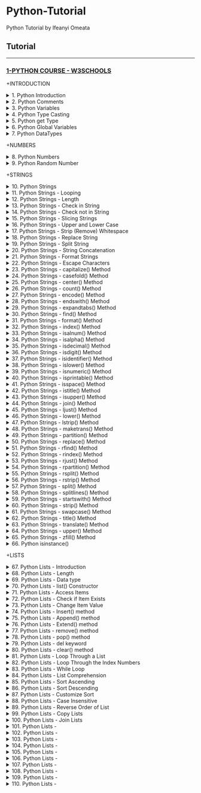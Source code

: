 # Python-Tutorial

Python Tutorial by Ifeanyi Omeata

## Tutorial

---

### [1-PYTHON COURSE - W3SCHOOLS](#)

+INTRODUCTION

<details>
  <summary>1. Python Introduction</summary>

Python is a popular programming language. It was created by Guido van Rossum, and released in 1991.

It is used for:

- web development (server-side),
- software development,
- mathematics,
- system scripting.

What can Python do?

- Python can be used on a server to create web applications.
- Python can be used alongside software to create workflows.
- Python can connect to database systems. It can also read and modify files.
- Python can be used to handle big data and perform complex mathematics.
- Python can be used for rapid prototyping, or for production-ready software development.

```py
print("Hello, World!")
```

```py
# Hello, World!
```

```py
x = "Python is awesome"
print(x)
```

```py
# Python is awesome
```

```py
x = "Python"
y = "is"
z = "awesome"
print(x, y, z)
```

```py
# Python is awesome
```

```py
x = "Python "
y = "is "
z = "awesome"
print(x + y + z)
```

In the print() function, when you try to combine a string and a number with the + operator, Python will give you an error.

```py
# Python is awesome
```

check Python version:

```bs
python --version
python -V
```

Run Python File:

```bs
python index.py
```

Run Python Shell:

```bs
python
```

```bs
Python 3.9.12 (main, Apr  5 2022, 01:53:17)
[Clang 12.0.0 ] :: Anaconda, Inc. on darwin
Type "help", "copyright", "credits" or "license" for more information.
>>> print("Hello")
Hello
>>> exit()
%
```

</details>

<details>
  <summary>2. Python Comments </summary>

- Python has commenting capability for the purpose of in-code documentation.

- Comments start with a #, and Python will render the rest of the line as a comment.

- Comments can be used to explain Python code.

- Comments can be used to make the code more readable.

- Comments can be used to prevent execution when testing code.

- Comments can be placed at the end of a line, and Python will ignore the rest of the line.

- A comment does not have to be text that explains the code, it can also be used to prevent Python from executing code.

- Python does not really have a syntax for multiline comments.

- To add a multiline comment you could insert a # for each line.

- Since Python will ignore string literals that are not assigned to a variable, you can add a multiline string (triple quotes) in your code, and place your comment inside it.

```py
#This is a comment.
print("Hello, World!")
```

```py
print("Hello, World!") #This is a comment
```

```py
#print("Hello, World!")
print("Cheers, Mate!")
```

```py
#This is a comment
#written in
#more than just one line
print("Hello, World!")
```

```py
"""
This is a comment
written in
more than just one line
"""
print("Hello, World!")
```

</details>

<details>
  <summary>3. Python Variables </summary>

- Python has no command for declaring a variable.

- A variable is created the moment you first assign a value to it.

- Variable names are case-sensitive.

- A variable can have a short name (like x and y) or a more descriptive name (age, carname, total\*volume).

Rules for Python variables:

- A variable name must start with a letter or the underscore character
- A variable name cannot start with a number
- A variable name can only contain alpha-numeric characters and underscores (A-z, 0-9, and \* )
- Variable names are case-sensitive (age, Age and AGE are three different variables)

Legal variable names:

```py
myvar = "John"
my_var = "John"
_my_var = "John"
myVar = "John"
MYVAR = "John"
myvar2 = "John"
```

- Camel Case = myVariableName
- Pascal Case = MyVariableName
- Snake Case = my_variable_name

```py
x = 5
y = "John"
print(x)
print(y)
```

```py
# 5
# John
```

```py
x = 4       # x is of type int
x = "Sally" # x is now of type str
print(x)
```

```py
# Sally
```

```py
a = 4
A = "Sally"
#A will not overwrite a
```

Many Values to Multiple Variables-

- Python allows you to assign values to multiple variables in one line:

```py
x, y, z = "Orange", "Banana", "Cherry"
print(x)
print(y)
print(z)
```

```py
# Orange
# Banana
# Cherry
```

One Value to Multiple Variables-

- And you can assign the same value to multiple variables in one line:

```py
x = y = z = "Orange"
print(x)
print(y)
print(z)
```

```py
# Orange
# Orange
# Orange
```

Unpack a Collection-

- If you have a collection of values in a list, tuple etc.
- Python allows you to extract the values into variables. This is called unpacking.

```py
fruits = ["apple", "banana", "cherry"]
x, y, z = fruits
print(x)
print(y)
print(z)
```

```py
# apple
# banana
# cherry
```

</details>

<details>
  <summary>4. Python Type Casting </summary>

If you want to specify the data type of a variable, this can be done with casting.

```py
x = str(3)    # x will be '3'
y = int(3)    # y will be 3
z = float(3)  # z will be 3.0

print(x)
print(y)
print(z)
```

```py
# 3
# 3
# 3.0
```

```py
x = int(1)   # x will be 1
y = int(2.8) # y will be 2
z = int("3") # z will be 3
```

```py
x = float(1)     # x will be 1.0
y = float(2.8)   # y will be 2.8
z = float("3")   # z will be 3.0
w = float("4.2") # w will be 4.2
```

```py
x = str("s1") # x will be 's1'
y = str(2)    # y will be '2'
z = str(3.0)  # z will be '3.0'
```

</details>

<details>
  <summary>5. Python get Type </summary>

You can get the data type of a variable with the type() function.

```py
x = 5
y = "John"
print(type(x))
print(type(y))
```

```py
# <class 'int'>
# <class 'str'>
```

</details>

<details>
  <summary>6. Python Global Variables </summary>

- Variables that are created outside of a function are known as global variables.

- Global variables can be used by everyone, both inside of functions and outside.

- If you create a variable with the same name inside a function, this variable will be local, and can only be used inside the function.

- The global variable with the same name will remain as it was, global and with the original value.

- Normally, when you create a variable inside a function, that variable is local, and can only be used inside that function.

- To create a global variable inside a function, you can use the global keyword.

- Also, use the global keyword if you want to change a global variable inside a function.

```py
x = "awesome"

def myfunc():
  print("Python is " + x)

myfunc()
```

```py
# Python is awesome
```

```py
x = "awesome"

def myfunc():
  x = "fantastic"
  print("Python is " + x)

myfunc()

print("Python is " + x)
```

```py
# Python is fantastic
# Python is awesome
```

```py
def myfunc():
  global x
  x = "fantastic"

myfunc()

print("Python is " + x)
```

```py
# Python is fantastic
```

```py
x = "awesome"

def myfunc():
  global x
  x = "fantastic"

myfunc()

print("Python is " + x)
```

```py
# Python is fantastic
```

</details>

<details>
  <summary>7. Python DataTypes </summary>

- In programming, data type is an important concept.

- Variables can store data of different types, and different types can do different things.

Python has the following data types built-in by default, in these categories:

```bs
Text Type:	        str
Numeric Types:	        int, float, complex
Sequence Types:	        list, tuple, range
Mapping Type:	        dict
Set Types:	        set, frozenset
Boolean Type:	        bool
Binary Types:	        bytes, bytearray, memoryview
None Type:	        NoneType
```

str:

```bs
x = "Hello World"	str
x = str("Hello World")	str
```

int, float, complex:

```bs
x = 20	        int
x = int(20)	int

x = 20.5	float
x = float(20.5)	float

x = 1j	        complex
x = complex(1j)	complex
```

list, tuple, range:

```bs
x = ["apple", "banana", "cherry"]	    list
x = list(("apple", "banana", "cherry"))	    list

x = ("apple", "banana", "cherry")	    tuple
x = tuple(("apple", "banana", "cherry"))    tuple

x = range(6)	                            range
```

dict:

```bs
x = {"name" : "John", "age" : 36}	dict
x = dict(name="John", age=36)	        dict
```

set, frozenset:

```bs
x = {"apple", "banana", "cherry"}	set
x = set(("apple", "banana", "cherry"))	set

x = frozenset({"apple", "banana", "cherry"})	frozenset
```

bool:

```bs
x = True	bool
x = bool(5)	bool
```

bytes, bytearray, memoryview:

```bs
x = b"Hello"	            bytes
x = bytes(5)	            bytes

x = bytearray(5)	    bytearray

x = memoryview(bytes(5))    memoryview
```

NoneType:

```bs
x = None	NoneType
```

</details>

+NUMBERS

<details>
  <summary>8. Python Numbers </summary>

There are three numeric types in Python:

- int
- float
- complex

Variables of numeric types are created when you assign a value to them.

- Int, or integer, is a whole number, positive or negative, without decimals, of unlimited length.

- Float, or "floating point number" is a number, positive or negative, containing one or more decimals.

- Float can also be scientific numbers with an "e" to indicate the power of 10.

- Complex numbers are written with a "j" as the imaginary part.

- You can convert from one type to another with the int(), float(), and complex() methods.

- You cannot convert complex numbers into another number type.

```py
x = 1    # int
y = 2.8  # float
z = 1j   # complex
print(type(x))
print(type(y))
print(type(z))
```

```py
# <class 'int'>
# <class 'float'>
# <class 'complex'>
```

```py
x = 1
y = 35656222554887711
z = -3255522

print(type(x))
print(type(y))
print(type(z))
```

```py
# <class 'int'>
# <class 'int'>
# <class 'int'>
```

```py
x = 1.10
y = 1.0
z = -35.59
x = 35e3
y = 12E4
z = -87.7e100

print(type(x))
print(type(y))
print(type(z))
```

```py
# <class 'float'>
# <class 'float'>
# <class 'float'>
# <class 'float'>
# <class 'float'>
# <class 'float'>
```

```py
x = 3+5j
y = 5j
z = -5j

print(type(x))
print(type(y))
print(type(z))
```

```py
# <class 'complex'>
# <class 'complex'>
# <class 'complex'>
```

```py
x = 1    # int
y = 2.8  # float
z = 1j   # complex

#convert from int to float:
a = float(x)

#convert from float to int:
b = int(y)

#convert from int to complex:
c = complex(x)

print(a)
print(b)
print(c)

print(type(a))
print(type(b))
print(type(c))
```

```py
1.0
2
(1+0j)
<class 'float'>
<class 'int'>
<class 'complex'>
```

</details>

<details>
  <summary>9. Python Random Number </summary>

Python does not have a random() function to make a random number, but Python has a built-in module called random that can be used to make random numbers.

```py
import random

print(random.randrange(1, 10))
```

```py
# 9
```

</details>

+STRINGS

<details>
  <summary>10. Python Strings </summary>

- Strings in python are surrounded by either single quotation marks, or double quotation marks.

- 'hello' is the same as "hello".

- You can display a string literal with the print() function.

- Assigning a string to a variable is done with the variable name followed by an equal sign and the string.

- You can assign a multiline string to a variable by using three quotes.

- Square brackets can be used to access elements of the string.

```py
print("Hello")
print('Hello')
```

```py
a = "Hello"
print(a)
```

```py
a = """Lorem ipsum dolor sit amet,
consectetur adipiscing elit,
sed do eiusmod tempor incididunt
ut labore et dolore magna aliqua."""
print(a)
```

```py
a = '''Lorem ipsum dolor sit amet,
consectetur adipiscing elit,
sed do eiusmod tempor incididunt
ut labore et dolore magna aliqua.'''
print(a)
```

```py
# Lorem ipsum dolor sit amet,
# consectetur adipiscing elit,
# sed do eiusmod tempor incididunt
# ut labore et dolore magna aliqua.
```

```py
a = "Hello, World!"
print(a[1])
```

```py
# e
```

</details>

<details>
  <summary>11. Python Strings - Looping </summary>

- Since strings are arrays, we can loop through the characters in a string, with a for loop.

```py
for x in "banana":
  print(x)
```

```py
# b
# a
# n
# a
# n
# a
```

</details>

<details>
  <summary>12. Python Strings - Length </summary>

- To get the length of a string, use the len() function.

```py
a = "Hello, World!"
print(len(a))
```

```py
# 13
```

</details>

<details>
  <summary>13. Python Strings - Check in String </summary>

- To check if a certain phrase or character is present in a string, we can use the keyword in.

```py
txt = "The best things in life are free!"
print("free" in txt)
```

```py
# True
```

```py
txt = "The best things in life are free!"
if "free" in txt:
  print("Yes, 'free' is present.")
```

```py
# Yes, 'free' is present.
```

</details>

<details>
  <summary>14. Python Strings - Check not in String </summary>

```py
txt = "The best things in life are free!"
print("expensive" not in txt)
```

```py
# True
```

```py
txt = "The best things in life are free!"
if "expensive" not in txt:
  print("No, 'expensive' is NOT present.")
```

```py
# No, 'expensive' is NOT present.
```

</details>

<details>
  <summary>15. Python Strings - Slicing Strings </summary>

- You can return a range of characters by using the slice syntax.

- Specify the start index and the end index, separated by a colon, to return a part of the string.

- By leaving out the start index, the range will start at the first character.

- By leaving out the end index, the range will go to the end.

- Use negative indexes to start the slice from the end of the string.

```py
b = "Hello, World!"
print(b[2:5])
```

```py
# llo
```

```py
b = "Hello, World!"
print(b[:5])
```

```py
# Hello
```

```py
b = "Hello, World!"
print(b[2:])
```

```py
# llo, World!
```

```py
b = "Hello, World!"
print(b[-5:-2])
```

```py
# orl
```

</details>

<details>
  <summary>16. Python Strings - Upper and Lower Case </summary>

- The upper() method returns the string in upper case.

- The lower() method returns the string in lower case.

```py
a = "Hello, World!"
print(a.upper())
```

```py
# HELLO, WORLD!
```

```py
a = "Hello, World!"
print(a.lower())
```

```py
# hello, world!
```

</details>

<details>
  <summary>17. Python Strings - Strip (Remove) Whitespace</summary>

- Whitespace is the space before and/or after the actual text, and very often you want to remove this space.

- The strip() method removes any whitespace from the beginning or the end

```py
a = " Hello, World! "
print(a.strip()) # returns "Hello, World!"
```

```py
# Hello, World!
```

</details>

<details>
  <summary>18. Python Strings - Replace String </summary>

- The replace() method replaces a string with another string.

```py
a = "Hello, World!"
print(a.replace("H", "J"))
```

```py
# Jello, World!
```

</details>

<details>
  <summary>19. Python Strings - Split String </summary>

- The split() method returns a list where the text between the specified separator becomes the list items.

- The split() method splits the string into substrings if it finds instances of the separator.

```py
a = "Hello, World!"
print(a.split(",")) # returns ['Hello', ' World!']
```

```py
# ['Hello', ' World!']
```

</details>

<details>
  <summary>20. Python Strings - String Concatenation </summary>

- To concatenate, or combine, two strings you can use the + operator.

```py
a = "Hello"
b = "World"
c = a + b
print(c)
```

```py
# HelloWorld
```

```py
a = "Hello"
b = "World"
c = a + " " + b
print(c)
```

```py
# Hello World
```

</details>

<details>
  <summary>21. Python Strings - Format Strings </summary>

- We can combine strings and numbers by using the format() method!

- The format() method takes the passed arguments, formats them, and places them in the string where the placeholders {} are.

- The format() method takes unlimited number of arguments, and are placed into the respective placeholders.

- You can use index numbers {0} to be sure the arguments are placed in the correct placeholders.

```py
age = 36
txt = "My name is John, and I am {}"
print(txt.format(age))
```

```py
# My name is John, and I am 36
```

```py
quantity = 3
itemno = 567
price = 49.95
myorder = "I want {} pieces of item {} for {} dollars."
print(myorder.format(quantity, itemno, price))
```

```py
# I want 3 pieces of item 567 for 49.95 dollars.
```

```py
quantity = 3
itemno = 567
price = 49.95
myorder = "I want to pay {2} dollars for {0} pieces of item {1}."
print(myorder.format(quantity, itemno, price))
```

```py
# I want to pay 49.95 dollars for 3 pieces of item 567
```

</details>

<details>
  <summary>22. Python Strings - Escape Characters </summary>

- To insert characters that are illegal in a string, use an escape character.

- An escape character is a backslash \ followed by the character you want to insert.

- An example of an illegal character is a double quote inside a string that is surrounded by double quotes. To fix this problem, use the escape character \".

```py
txt = "We are the so-called \"Vikings\" from the north."
```

```py
# We are the so-called "Vikings" from the north.
```

```bs
\'	  Single Quote
\\	  Backslash
\n	  New Line
\r	  Carriage Return
\t	  Tab
\b	  Backspace
\f	  Form Feed
\ooo	  Octal value
\xhh	  Hex value
```

</details>

<details>
  <summary>23. Python Strings - capitalize() Method</summary>

- The capitalize() method returns a string where the first character is upper case, and the rest is lower case.

```bs
string.capitalize()
```

```py
txt = "hello, and welcome to my world."

x = txt.capitalize()

print (x)
```

```py
# Hello, and welcome to my world.
```

```py
txt = "python is FUN!"

x = txt.capitalize()

print (x)
```

```py
# Python is fun!
```

```py
txt = "36 is my age."

x = txt.capitalize()

print (x)
```

```py
# 36 is my age
```

</details>

<details>
  <summary>24. Python Strings - casefold() Method </summary>

- The casefold() method returns a string where all the characters are lower case.

- This method is similar to the lower() method, but the casefold() method is stronger, more aggressive, meaning that it will convert more characters into lower case, and will find more matches when comparing two strings and both are converted using the casefold() method.

```py
txt = "Hello, And Welcome To My World!"

x = txt.casefold()

print(x)
```

```py
# hello, and welcome to my world!
```

</details>

<details>
  <summary>25. Python Strings - center() Method </summary>

- The center() method will center align the string, using a specified character (space is default) as the fill character.

```bs
string.center(length, character)
```

```py
txt = "banana"

x = txt.center(20)

print(x)
```

```py
# "    banana     "
```

```py
txt = "banana"

x = txt.center(20, "O")

print(x)
```

```py
# OOOOOOObananaOOOOOOO
```

</details>

<details>
  <summary>26. Python Strings - count() Method </summary>

- The count() method returns the number of times a specified value appears in the string.

```bs
string.count(value, start, end)
```

```py
txt = "I love apples, apple are my favorite fruit"

x = txt.count("apple")

print(x)
```

```py
# 2
```

```py
txt = "I love apples, apple are my favorite fruit"

x = txt.count("apple", 10, 24)

print(x)
```

```py
# 1
```

</details>

<details>
  <summary>27. Python Strings - encode() Method </summary>

- The encode() method encodes the string, using the specified encoding. If no encoding is specified, UTF-8 will be used.

```bs
string.encode(encoding=encoding, errors=errors)
```

```py
txt = "My name is Ståle"

x = txt.encode()

print(x)
```

```py
# b'My name is St\xc3\xe5le'
```

```py
txt = "My name is Ståle"

print(txt.encode(encoding="ascii",errors="backslashreplace"))
print(txt.encode(encoding="ascii",errors="ignore"))
print(txt.encode(encoding="ascii",errors="namereplace"))
print(txt.encode(encoding="ascii",errors="replace"))
print(txt.encode(encoding="ascii",errors="xmlcharrefreplace"))
```

```py
# b'My name is St\\xe5le'
# b'My name is Stle'
# b'My name is St\\N{LATIN SMALL LETTER A WITH RING ABOVE}le'
# b'My name is St?le'
# b'My name is Ståle'
```

</details>

<details>
  <summary>28. Python Strings - endswith() Method </summary>

- The endswith() method returns True if the string ends with the specified value, otherwise False.

```bs
string.endswith(value, start, end)
```

```py
txt = "Hello, welcome to my world."

x = txt.endswith(".")

print(x)
```

```py
# True
```

```py
txt = "Hello, welcome to my world."

x = txt.endswith("my world.")

print(x)
```

```py
# True
```

```py
txt = "Hello, welcome to my world."

x = txt.endswith("my world.", 5, 11)

print(x)
```

```py
# False
```

</details>

<details>
  <summary>29. Python Strings - expandtabs() Method </summary>

- The expandtabs() method sets the tab size to the specified number of whitespaces.

```bs
string.expandtabs(tabsize)
```

```py
txt = "H\te\tl\tl\to"

x =  txt.expandtabs(2)

print(x)
```

```py
# H e l l o
```

```py
txt = "H\te\tl\tl\to"

print(txt)
print(txt.expandtabs())
print(txt.expandtabs(2))
print(txt.expandtabs(4))
print(txt.expandtabs(10))
```

```py
# H       e       l       l       o
# H       e       l       l       o
# H e l l o
# H   e   l   l   o
# H         e         l         l         o
```

</details>

<details>
  <summary>30. Python Strings - find() Method </summary>

- The find() method finds the first occurrence of the specified value.

- The find() method returns -1 if the value is not found.

- The find() method is almost the same as the index() method, the only difference is that the index() method raises an exception if the value is not found.

```bs
string.find(value, start, end)
```

```py
txt = "Hello, welcome to my world."

x = txt.find("welcome")

print(x)
```

```py
# 7
```

```py
txt = "Hello, welcome to my world."

x = txt.find("e")

print(x)
```

```py
# 1
```

```py
txt = "Hello, welcome to my world."

x = txt.find("e", 5, 10)

print(x)
```

```py
# 8
```

```py
txt = "Hello, welcome to my world."

print(txt.find("q"))
print(txt.index("q"))
```

```py
# -1
# Traceback (most recent call last):
#   File "demo_ref_string_find_vs_index.py", line 4 in <module>
#     print(txt.index("q"))
# ValueError: substring not found
```

</details>

<details>
  <summary>31. Python Strings - format() Method </summary>

- The format() method formats the specified value(s) and insert them inside the string's placeholder.

- The placeholder is defined using curly brackets: {}.

- The format() method returns the formatted string.

- The placeholders can be identified using named indexes {price}, numbered indexes {0}, or even empty placeholders {}.

```bs
string.format(value1, value2...)
```

```py
txt = "For only {price:.2f} dollars!"
print(txt.format(price = 49))
```

```py
# For only 49.00 dollars!
```

```py
txt1 = "My name is {fname}, I'm {age}".format(fname = "John", age = 36)
txt2 = "My name is {0}, I'm {1}".format("John",36)
txt3 = "My name is {}, I'm {}".format("John",36)
```

```py
# My name is John, I'm 36
# My name is John, I'm 36
# My name is John, I'm 36
```

</details>

<details>
  <summary>32. Python Strings - index() Method </summary>

- The index() method finds the first occurrence of the specified value.

- The index() method raises an exception if the value is not found.

- The index() method is almost the same as the find() method, the only difference is that the find() method returns -1 if the value is not found.

```bs
string.index(value, start, end)
```

```py
txt = "Hello, welcome to my world."

x = txt.index("welcome")

print(x)
```

```py
# 7
```

```py
txt = "Hello, welcome to my world."

x = txt.index("e")

print(x)
```

```py
# 1
```

```py
txt = "Hello, welcome to my world."

x = txt.index("e", 5, 10)

print(x)
```

```py
# 8
```

```py
txt = "Hello, welcome to my world."

print(txt.find("q"))
print(txt.index("q"))
```

```py
# -1
# Traceback (most recent call last):
#   File "demo_ref_string_find_vs_index.py", line 4 in <module>
#     print(txt.index("q"))
# ValueError: substring not found
```

</details>

<details>
  <summary>33. Python Strings - isalnum() Method </summary>

- The isalnum() method returns True if all the characters are alphanumeric, meaning alphabet letter (a-z) and numbers (0-9).

- Example of characters that are not alphanumeric: (space)!#%&? etc.

```bs
string.isalnum()
```

```py
txt = "Company12"

x = txt.isalnum()

print(x)
```

```py
# True
```

```py
txt = "Company 12"

x = txt.isalnum()

print(x)
```

```py
# False
```

</details>

<details>
  <summary>34. Python Strings - isalpha() Method </summary>

- The isalpha() method returns True if all the characters are alphabet letters (a-z).

- Example of characters that are not alphabet letters: (space)!#%&? etc.

```py
txt = "CompanyX"

x = txt.isalpha()

print(x)

```

```py
# True
```

```py
txt = "Company10"

x = txt.isalpha()

print(x)

```

```py
# False
```

</details>

<details>
  <summary>35. Python Strings - isdecimal() Method </summary>

- The isdecimal() method returns True if all the characters are decimals (0-9).

- This method is used on unicode objects.

```py
a = "\u0030" #unicode for 0
b = "\u0047" #unicode for G

print(a.isdecimal())
print(b.isdecimal())
```

```py
# True
# False
```

</details>

<details>
  <summary>36. Python Strings - isdigit() Method </summary>

- The isdigit() method returns True if all the characters are digits, otherwise False.

- Exponents, like ², are also considered to be a digit.

```py
txt = "50800"

x = txt.isdigit()

print(x)
```

```py
# True
```

```py
a = "\u0030" #unicode for 0
b = "\u00B2" #unicode for ²

print(a.isdigit())
print(b.isdigit())
```

```py
# True
# True
```

</details>

<details>
  <summary>37. Python Strings - isidentifier() Method </summary>

- The isidentifier() method returns True if the string is a valid identifier, otherwise False.

- A string is considered a valid identifier if it only contains alphanumeric letters (a-z) and (0-9), or underscores (\_).

- A valid identifier cannot start with a number, or contain any spaces.

```py
txt = "Demo"

x = txt.isidentifier()

print(x)
```

```py
# True
```

```py
a = "MyFolder"
b = "Demo002"
c = "2bring"
d = "my demo"

print(a.isidentifier())
print(b.isidentifier())
print(c.isidentifier())
print(d.isidentifier())
```

```py
# True
# True
# False
# False
```

</details>

<details>
  <summary>38. Python Strings - islower() Method </summary>

- The islower() method returns True if all the characters are in lower case, otherwise False.

- Numbers, symbols and spaces are not checked, only alphabet characters.

```py
txt = "hello world!"

x = txt.islower()

print(x)
```

```py
# True
```

```py
a = "Hello world!"
b = "hello 123"
c = "mynameisPeter"

print(a.islower())
print(b.islower())
print(c.islower())

```

```py
# False
# True
# False
```

</details>

<details>
  <summary>39. Python Strings - isnumeric() Method  </summary>

- The isnumeric() method returns True if all the characters are numeric (0-9), otherwise False.

- Exponents, like ² and ¾ are also considered to be numeric values.

- "-1" and "1.5" are NOT considered numeric values, because all the characters in the string must be numeric, and the - and the . are not.

```py
txt = "565543"

x = txt.isnumeric()

print(x)

```

```py
# True
```

```py
a = "\u0030" #unicode for 0
b = "\u00B2" #unicode for ²
c = "10km2"
d = "-1"
e = "1.5"

print(a.isnumeric())
print(b.isnumeric())
print(c.isnumeric())
print(d.isnumeric())
print(e.isnumeric())

```

```py
# True
# True
# False
# False
# False
```

</details>

<details>
  <summary>40. Python Strings - isprintable() Method </summary>

- The isprintable() method returns True if all the characters are printable, otherwise False.

- Example of none printable character can be carriage return and line feed.

```py
txt = "Hello! Are you #1?"

x = txt.isprintable()

print(x)

```

```py
# True
```

```py
txt = "Hello!\nAre you #1?"

x = txt.isprintable()

print(x)
```

```py
# False
```

</details>

<details>
  <summary>41. Python Strings - isspace() Method  </summary>

The isspace() method returns True if all the characters in a string are whitespaces, otherwise False.

```py
txt = "   "

x = txt.isspace()

print(x)
```

```py
# True
```

```py
txt = "   s   "

x = txt.isspace()

print(x)

```

```py
# False
```

</details>

<details>
  <summary>42. Python Strings - istitle() Method </summary>

- The istitle() method returns True if all words in a text start with a upper case letter, AND the rest of the word are lower case letters, otherwise False.

- Symbols and numbers are ignored.

```py
txt = "Hello, And Welcome To My World!"

x = txt.istitle()

print(x)

```

```py
# True
```

```py
a = "HELLO, AND WELCOME TO MY WORLD"
b = "Hello"
c = "22 Names"
d = "This Is %'!?"

print(a.istitle())
print(b.istitle())
print(c.istitle())
print(d.istitle())

```

```py
# False
# True
# True
# True
```

</details>

<details>
  <summary>43. Python Strings - isupper() Method  </summary>

- The isupper() method returns True if all the characters are in upper case, otherwise False.

- Numbers, symbols and spaces are not checked, only alphabet characters.

```py
txt = "THIS IS NOW!"

x = txt.isupper()

print(x)

```

```py
# True
```

```py
a = "Hello World!"
b = "hello 123"
c = "MY NAME IS PETER"

print(a.isupper())
print(b.isupper())
print(c.isupper())

```

```py
# False
# False
# True
```

</details>

<details>
  <summary>44. Python Strings - join() Method  </summary>

- The join() method takes all items in an iterable and joins them into one string.

- A string must be specified as the separator.

```py
myTuple = ("John", "Peter", "Vicky")

x = "#".join(myTuple)

print(x)
```

```py
# John#Peter#Vicky
```

```py
myDict = {"name": "John", "country": "Norway"}
mySeparator = "TEST"

x = mySeparator.join(myDict)

print(x)

```

```py
# nameTESTcountry
```

</details>

<details>
  <summary>45. Python Strings - ljust() Method </summary>

The ljust() method will left align the string, using a specified character (space is default) as the fill character.

```py
txt = "banana"

x = txt.ljust(20)

print(x, "is my favorite fruit.")
```

```py
# banana              is my favorite fruit.
```

```py
txt = "banana"

x = txt.ljust(20, "O")

print(x)

```

```py
# bananaOOOOOOOOOOOOOO
```

</details>

<details>
  <summary>46. Python Strings - lower() Method </summary>

- The lower() method returns a string where all characters are lower case.

- Symbols and Numbers are ignored.

```py
txt = "Hello my FRIENDS"

x = txt.lower()

print(x)

```

```py
# hello my friends
```

</details>

<details>
  <summary>47. Python Strings - lstrip() Method </summary>

The lstrip() method removes any leading characters (space is the default leading character to remove).

```py
txt = "     banana     "

x = txt.lstrip()

print("of all fruits", x, "is my favorite")
```

```py
# of all fruits banana     is my favorite
```

```py
txt = ",,,,,ssaaww.....banana"

x = txt.lstrip(",.asw")

print(x)

```

```py
# banana
```

</details>

<details>
  <summary>48. Python Strings - maketrans() Method </summary>

- The maketrans() method returns a mapping table that can be used with the translate() method to replace specified characters.

```py
txt = "Hello Sam!"

mytable = txt.maketrans("S", "P")

print(txt.translate(mytable))

```

```py
# Hello Pam!
```

```py
txt = "Hi Sam!"

x = "mSa"
y = "eJo"

mytable = txt.maketrans(x, y)

print(txt.translate(mytable))

```

```py
# Hi Joe!
```

```py
txt = "Good night Sam!"

x = "mSa"
y = "eJo"
z = "odnght"

mytable = txt.maketrans(x, y, z)

print(txt.translate(mytable))
```

```py
# G i Joe!
```

</details>

<details>
  <summary>49. Python Strings - partition() Method </summary>

- The partition() method searches for a specified string, and splits the string into a tuple containing three elements.

- The first element contains the part before the specified string.

- The second element contains the specified string.

- The third element contains the part after the string.

```py
txt = "I could eat bananas all day"

x = txt.partition("bananas")

print(x)

```

```py
# ('I could eat ', 'bananas', ' all day')
```

```py
txt = "I could eat bananas all day"

x = txt.partition("apples")

print(x)

```

```py
# ('I could eat bananas all day', '', '')
```

</details>

<details>
  <summary>50. Python Strings - replace() Method </summary>

The replace() method replaces a specified phrase with another specified phrase.

```py
txt = "I like bananas"

x = txt.replace("bananas", "apples")

print(x)
```

```py
# I like apples
```

```py
txt = "one one was a race horse, two two was one too."

x = txt.replace("one", "three")

print(x)

```

```py
# three three was a race horse, two two was three too."
```

```py
txt = "one one was a race horse, two two was one too."

x = txt.replace("one", "three", 2)

print(x)

```

```py
# three three was a race horse, two two was one too."
```

</details>

<details>
  <summary>51. Python Strings - rfind() Method </summary>

- The rfind() method finds the last occurrence of the specified value.

- The rfind() method returns -1 if the value is not found.

- The rfind() method is almost the same as the rindex() method.

```py
txt = "Mi casa, su casa."

x = txt.rfind("casa")

print(x)

```

```py
# 12
```

```py
txt = "Hello, welcome to my world."

x = txt.rfind("e")

print(x)

```

```py
# 13
```

```py
txt = "Hello, welcome to my world."

x = txt.rfind("e", 5, 10)

print(x)

```

```py
# 8
```

```py
txt = "Hello, welcome to my world."

print(txt.rfind("q"))
print(txt.rindex("q"))
```

```py
# -1
# Traceback (most recent call last):
#   File "demo_ref_string_rfind_vs_rindex.py", line 4 in <module>
#     print(txt.rindex("q"))
# ValueError: substring not found
```

</details>

<details>
  <summary>52. Python Strings - rindex() Method </summary>

- The rindex() method finds the last occurrence of the specified value.

- The rindex() method raises an exception if the value is not found.

- The rindex() method is almost the same as the rfind() method.

```py
txt = "Mi casa, su casa."

x = txt.rindex("casa")

print(x)

```

```py
# 12
```

```py
txt = "Hello, welcome to my world."

x = txt.rindex("e")

print(x)

```

```py
# 13
```

```py
txt = "Hello, welcome to my world."

x = txt.rindex("e", 5, 10)

print(x)
```

```py
# 8
```

```py
txt = "Hello, welcome to my world."

print(txt.rfind("q"))
print(txt.rindex("q"))
```

```py
# -1
# Traceback (most recent call last):
#   File "demo_ref_string_rfind_vs_rindex.py", line 4 in <module>
#     print(txt.rindex("q"))
# ValueError: substring not found
```

</details>

<details>
  <summary>53. Python Strings - rjust() Method  </summary>

The rjust() method will right align the string, using a specified character (space is default) as the fill character.

```py
txt = "banana"

x = txt.rjust(20)

print(x, "is my favorite fruit.")
```

```py
#                  banana is my favorite fruit.
```

```py
txt = "banana"

x = txt.rjust(20, "O")

print(x)

```

```py
# OOOOOOOOOOOOOObanana
```

</details>

<details>
  <summary>54. Python Strings - rpartition() Method </summary>

- The rpartition() method searches for the last occurrence of a specified string, and splits the string into a tuple containing three elements.

- The first element contains the part before the specified string.

- The second element contains the specified string.

- The third element contains the part after the string.

```py
txt = "I could eat bananas all day, bananas are my favorite fruit"

x = txt.rpartition("bananas")

print(x)
```

```py
# ('I could eat bananas all day, ', 'bananas', ' are my favorite fruit')
```

```py
txt = "I could eat bananas all day, bananas are my favorite fruit"

x = txt.rpartition("apples")

print(x)
```

```py
# ('', '', 'I could eat bananas all day, bananas are my favorite fruit')
```

</details>

<details>
  <summary>55. Python Strings - rsplit() Method </summary>

- The rsplit() method splits a string into a list, starting from the right.

- If no "max" is specified, this method will return the same as the split() method.

```py
txt = "apple, banana, cherry"

x = txt.rsplit(", ")

print(x)
```

```py
# ['apple', 'banana', 'cherry']
```

```py
txt = "apple, banana, cherry"

# setting the maxsplit parameter to 1, will return a list with 2 elements!
x = txt.rsplit(", ", 1)

print(x)

# note that the result has only 2 elements "apple, banana" is the first element, and "cherry" is the last.
```

```py
['apple, banana', 'cherry']
```

</details>

<details>
  <summary>56. Python Strings - rstrip() Method </summary>

The rstrip() method removes any trailing characters (characters at the end a string), space is the default trailing character to remove.

```py
txt = "     banana     "

x = txt.rstrip()

print("of all fruits", x, "is my favorite")
```

```py
# of all fruits     banana is my favorite
```

```py
txt = "banana,,,,,ssqqqww....."

x = txt.rstrip(",.qsw")

print(x)

```

```py
# banana
```

</details>

<details>
  <summary>57. Python Strings - split() Method </summary>

```py
txt = "welcome to the jungle"

x = txt.split()

print(x)
```

```py
# ['welcome', 'to', 'the', 'jungle']
```

```py
txt = "hello, my name is Peter, I am 26 years old"

x = txt.split(", ")

print(x)
```

```py
# ['hello', 'my name is Peter', 'I am 26 years old']
```

```py
txt = "apple#banana#cherry#orange"

x = txt.split("#")

print(x)

```

```py
# ['apple', 'banana', 'cherry', 'orange']
```

```py
txt = "apple#banana#cherry#orange"

# setting the maxsplit parameter to 1, will return a list with 2 elements!
x = txt.split("#", 1)

print(x)
```

```py
# ['apple', 'banana#cherry#orange']
```

</details>

<details>
  <summary>58. Python Strings - splitlines() Method </summary>

The splitlines() method splits a string into a list. The splitting is done at line breaks.

```py
txt = "Thank you for the music\nWelcome to the jungle"

x = txt.splitlines()

print(x)

```

```py
# ['Thank you for the music', 'Welcome to the jungle']
```

```py
txt = "Thank you for the music\nWelcome to the jungle"

x = txt.splitlines(True)

print(x)

```

```py
# ['Thank you for the music\n', 'Welcome to the jungle']
```

</details>

<details>
  <summary>59. Python Strings - startswith() Method </summary>

The startswith() method returns True if the string starts with the specified value, otherwise False.

```py
txt = "Hello, welcome to my world."

x = txt.startswith("Hello")

print(x)

```

```py
# True
```

```py
txt = "Hello, welcome to my world."

x = txt.startswith("wel", 7, 20)

print(x)

```

```py
# True
```

</details>

<details>
  <summary>60. Python Strings - strip() Method </summary>

The strip() method removes any leading (spaces at the beginning) and trailing (spaces at the end) characters (space is the default leading character to remove).

```py
txt = "     banana     "

x = txt.strip()

print("of all fruits", x, "is my favorite")

```

```py
# of all fruits banana is my favorite
```

```py
txt = ",,,,,rrttgg.....banana....rrr"

x = txt.strip(",.grt")

print(x)

```

```py
# banana
```

</details>

<details>
  <summary>61. Python Strings - swapcase() Method </summary>

The swapcase() method returns a string where all the upper case letters are lower case and vice versa.

```py
txt = "Hello My Name Is PETER"

x = txt.swapcase()

print(x)

```

```py
# hELLO mY nAME iS peter
```

</details>

<details>
  <summary>62. Python Strings - title() Method </summary>

- The title() method returns a string where the first character in every word is upper case. Like a header, or a title.

- If the word contains a number or a symbol, the first letter after that will be converted to upper case.

```py
txt = "Welcome to my world"

x = txt.title()

print(x)
```

```py
# Welcome To My World
```

```py
txt = "Welcome to my 2nd world"

x = txt.title()

print(x)

```

```py
# Welcome To My 2Nd World
```

</details>

<details>
  <summary>63. Python Strings - translate() Method </summary>

- The translate() method returns a string where some specified characters are replaced with the character described in a dictionary, or in a mapping table.

- Use the maketrans() method to create a mapping table.

- If a character is not specified in the dictionary/table, the character will not be replaced.

- If you use a dictionary, you must use ascii codes instead of characters.

```py
#use a dictionary with ascii codes to replace 83 (S) with 80 (P):
mydict = {83:  80}

txt = "Hello Sam!"

print(txt.translate(mydict))

```

```py
# Hello Pam!
```

```py
txt = "Hello Sam!"

mytable = txt.maketrans("S", "P")

print(txt.translate(mytable))

```

```py
# Hello Pam!
```

```py
txt = "Hi Sam!"

x = "mSa"
y = "eJo"

mytable = txt.maketrans(x, y)

print(txt.translate(mytable))

```

```py
# Hi Joe!
```

```py
txt = "Good night Sam!"

x = "mSa"
y = "eJo"
z = "odnght"

mytable = txt.maketrans(x, y, z)

print(txt.translate(mytable))

```

```py
# G i Joe!
```

```py
txt = "Good night Sam!"

mydict = {109: 101, 83: 74, 97: 111, 111: None, 100: None, 110: None, 103: None, 104: None, 116: None}

print(txt.translate(mydict))

```

```py
# G i Joe!
```

</details>

<details>
  <summary>64. Python Strings - upper() Method </summary>

- The upper() method returns a string where all characters are in upper case.

- Symbols and Numbers are ignored.

```py
txt = "Hello my friends"

x = txt.upper()

print(x)

```

```py
# HELLO MY FRIENDS
```

</details>

<details>
  <summary>65. Python Strings - zfill() Method </summary>

- The zfill() method adds zeros (0) at the beginning of the string, until it reaches the specified length.

- If the value of the len parameter is less than the length of the string, no filling is done.

```py
txt = "50"

x = txt.zfill(10)

print(x)

```

```py
# 0000000050
```

```py
a = "hello"
b = "welcome to the jungle"
c = "10.000"

print(a.zfill(10))
print(b.zfill(10))
print(c.zfill(10))
```

```py
# 00000hello
# welcome to the jungle
# 000010.000
```

</details>

<details>
  <summary>66. Python isinstance() </summary>

Python also has many built-in functions that return a boolean value, like the isinstance() function, which can be used to determine if an object is of a certain data type

```py
x = 200
print(isinstance(x, int))
```

```py
# True
```

</details>

+LISTS

<details>
  <summary>67. Python Lists - Introduction </summary>

- Lists are used to store multiple items in a single variable.

- Lists are one of 4 built-in data types in Python used to store collections of data, the other 3 are Tuple, Set, and Dictionary, all with different qualities and usage.

- Lists are created using square brackets.

- List items are ordered, changeable, and allow duplicate values.

- List items are indexed, the first item has index [0], the second item has index [1] etc.

- The list is changeable, meaning that we can change, add, and remove items in a list after it has been created.

There are four collection data types in the Python programming language:

- List is a collection which is ordered and changeable. Allows duplicate members.
- Tuple is a collection which is ordered and unchangeable. Allows duplicate members.
- Set is a collection which is unordered, unchangeable\*, and unindexed. No duplicate members.
- Dictionary is a collection which is ordered\*\* and changeable. No duplicate members.

```py
thislist = ["apple", "banana", "cherry"]
print(thislist)
```

```py
# ['apple', 'banana', 'cherry']
```

</details>

<details>
  <summary>68. Python Lists - Length</summary>

To determine how many items a list has, use the len() function.

```py
thislist = ["apple", "banana", "cherry"]
print(len(thislist))
```

```py
# 3
```

</details>

<details>
  <summary>69. Python Lists - Data type </summary>

```py
mylist = ["apple", "banana", "cherry"]

print(type(mylist))

```

```py
# <class 'list'>
```

</details>

<details>
  <summary>70. Python Lists - list() Constructor </summary>

```py
thislist = list(("apple", "banana", "cherry"))
print(thislist)

```

```py
# ['apple', 'banana', 'cherry']
```

</details>

<details>
  <summary>71. Python Lists - Access Items</summary>

```py
thislist = ["apple", "banana", "cherry"]
print(thislist[1])

```

```py
# banana
```

```py
thislist = ["apple", "banana", "cherry"]
print(thislist[-1])

```

```py
# cherry
```

```py
thislist = ["apple", "banana", "cherry", "orange", "kiwi", "melon", "mango"]
print(thislist[2:5])

#This will return the items from position 2 to 5.

#Remember that the first item is position 0,
#and note that the item in position 5 is NOT included

```

```py
# ['cherry', 'orange', 'kiwi']
```

```py
thislist = ["apple", "banana", "cherry", "orange", "kiwi", "melon", "mango"]
print(thislist[:4])

#This will return the items from index 0 to index 4.

#Remember that index 0 is the first item, and index 4 is the fifth item
#Remember that the item in index 4 is NOT included

```

```py
# ['apple', 'banana', 'cherry', 'orange']
```

```py
thislist = ["apple", "banana", "cherry", "orange", "kiwi", "melon", "mango"]
print(thislist[2:])

#This will return the items from index 2 to the end.

#Remember that index 0 is the first item, and index 2 is the third
```

```py
# ['cherry', 'orange', 'kiwi', 'melon', 'mango']
```

```py
thislist = ["apple", "banana", "cherry", "orange", "kiwi", "melon", "mango"]
print(thislist[-4:-1])

#Negative indexing means starting from the end of the list.

#This example returns the items from index -4 (included) to index -1 (excluded)

#Remember that the last item has the index -1,

```

```py
# ['orange', 'kiwi', 'melon']
```

</details>

<details>
  <summary>72. Python Lists - Check if Item Exists </summary>

```py
thislist = ["apple", "banana", "cherry"]
if "apple" in thislist:
  print("Yes, 'apple' is in the fruits list")
```

```py
# Yes, 'apple' is in the fruits list
```

</details>

<details>
  <summary>73. Python Lists - Change Item Value</summary>

```py
thislist = ["apple", "banana", "cherry"]
thislist[1] = "blackcurrant"

print(thislist)

```

```py
# ['apple', 'blackcurrant', 'cherry']
```

```py
thislist = ["apple", "banana", "cherry", "orange", "kiwi", "mango"]

thislist[1:3] = ["blackcurrant", "watermelon"]

print(thislist)

```

```py
# ['apple', 'blackcurrant', 'watermelon', 'orange', 'kiwi', 'mango']
```

```py
thislist = ["apple", "banana", "cherry"]

thislist[1:2] = ["blackcurrant", "watermelon"]

print(thislist)

```

```py
# ['apple', 'blackcurrant', 'watermelon', 'cherry']
```

```py
thislist = ["apple", "banana", "cherry"]

thislist[1:3] = ["watermelon"]

print(thislist)

```

```py
# ['apple', 'watermelon']
```

</details>

<details>
  <summary>74. Python Lists - Insert() method </summary>

- To insert a new list item, without replacing any of the existing values, we can use the insert() method.

- The insert() method inserts an item at the specified index.

```py
thislist = ["apple", "banana", "cherry"]

thislist.insert(2, "watermelon")

print(thislist)

```

```py
# ['apple', 'banana', 'watermelon', 'cherry']
```

```py
thislist = ["apple", "banana", "cherry"]
thislist.insert(1, "orange")
print(thislist)

```

```py
# ['apple', 'orange', 'banana', 'cherry']
```

</details>

<details>
  <summary>75. Python Lists - Append() method </summary>

To add an item to the end of the list, use the append() method.

```py
thislist = ["apple", "banana", "cherry"]

thislist.append("orange")

print(thislist)

```

```py
# ['apple', 'banana', 'cherry', 'orange']
```

</details>

<details>
  <summary>76. Python Lists - Extend() method</summary>

To append elements from another list to the current list, use the extend() method.

```py
thislist = ["apple", "banana", "cherry"]
tropical = ["mango", "pineapple", "papaya"]

thislist.extend(tropical)

print(thislist)

```

```py
# ['apple', 'banana', 'cherry', 'mango', 'pineapple', 'papaya']
```

```py
thislist = ["apple", "banana", "cherry"]
thistuple = ("kiwi", "orange")

thislist.extend(thistuple)

print(thislist)

```

```py
# ['apple', 'banana', 'cherry', 'kiwi', 'orange']
```

</details>

<details>
  <summary>77. Python Lists - remove() method </summary>

The remove() method removes the specified item.

```py
thislist = ["apple", "banana", "cherry"]
thislist.remove("banana")
print(thislist)

```

```py
# ['apple', 'cherry']
```

</details>

<details>
  <summary>78. Python Lists - pop() method </summary>

The pop() method removes the specified index.

```py
thislist = ["apple", "banana", "cherry"]
thislist.pop(1)
print(thislist)

```

```py
# ['apple', 'cherry']
```

```py
thislist = ["apple", "banana", "cherry"]
thislist.pop()
print(thislist)

```

```py
# ['apple', 'banana']
```

</details>

<details>
  <summary>79. Python Lists - del keyword </summary>

The del keyword also removes the specified index.

```py
thislist = ["apple", "banana", "cherry"]
del thislist[0]
print(thislist)

```

```py
# ['banana', 'cherry']
```

```py
thislist = ["apple", "banana", "cherry"]
del thislist
print(thislist) #this will cause an error because you have succsesfully deleted "thislist".
```

```py
# Traceback (most recent call last):
#   File "demo_list_del2.py", line 3, in <module>
#     print(thislist) #this will cause an error because you have succsesfully deleted "thislist".
# NameError: name 'thislist' is not defined
```

</details>

<details>
  <summary>80. Python Lists - clear() method </summary>

- The clear() method empties the list.

- The list still remains, but it has no content.

```py
thislist = ["apple", "banana", "cherry"]
thislist.clear()
print(thislist)
```

```py
# []
```

</details>

<details>
  <summary>81. Python Lists - Loop Through a List </summary>

You can loop through the list items by using a for loop.

```py
thislist = ["apple", "banana", "cherry"]
for x in thislist:
  print(x)

```

```py
# apple
# banana
# cherry
```

</details>

<details>
  <summary>82. Python Lists - Loop Through the Index Numbers</summary>

- You can also loop through the list items by referring to their index number.

- Use the range() and len() functions to create a suitable iterable.

```py
thislist = ["apple", "banana", "cherry"]
for i in range(len(thislist)):
  print(thislist[i])
```

```py
# apple
# banana
# cherry
```

</details>

<details>
  <summary>83. Python Lists - While Loop </summary>

- You can loop through the list items by using a while loop.

- Use the len() function to determine the length of the list, then start at 0 and loop your way through the list items by referring to their indexes.

- Remember to increase the index by 1 after each iteration.

```py
thislist = ["apple", "banana", "cherry"]
i = 0
while i < len(thislist):
  print(thislist[i])
  i = i + 1

```

```py
# apple
# banana
# cherry
```

</details>

<details>
  <summary>84. Python Lists - List Comprehension</summary>

The Syntax:

```bs
newlist = [expression for item in iterable if condition == True]
```

List Comprehension offers the shortest syntax for looping through lists.

```py
thislist = ["apple", "banana", "cherry"]
[print(x) for x in thislist]

```

```py
# apple
# banana
# cherry
```

```py
fruits = ["apple", "banana", "cherry", "kiwi", "mango"]
newlist = []

for x in fruits:
  if "a" in x:
    newlist.append(x)

print(newlist)

```

```py
# ['apple', 'banana', 'mango']
```

```py
fruits = ["apple", "banana", "cherry", "kiwi", "mango"]
newlist = [x for x in fruits if "a" in x]

print(newlist)

```

```py
# ['apple', 'banana', 'mango']
```

```py
fruits = ["apple", "banana", "cherry", "kiwi", "mango"]

newlist = [x for x in fruits if x != "apple"]

print(newlist)

```

```py
# ['banana', 'cherry', 'kiwi', 'mango']
```

```py
fruits = ["apple", "banana", "cherry", "kiwi", "mango"]

newlist = [x for x in fruits]

print(newlist)

```

```py
# ['apple', 'banana', 'cherry', 'kiwi', 'mango']
```

```py
newlist = [x for x in range(10)]

print(newlist)

```

```py
# [0, 1, 2, 3, 4, 5, 6, 7, 8, 9]
```

```py
newlist = [x for x in range(10) if x < 5]

print(newlist)

```

```py
# [0, 1, 2, 3, 4]
```

```py
fruits = ["apple", "banana", "cherry", "kiwi", "mango"]

newlist = [x.upper() for x in fruits]

print(newlist)

```

```py
# ['APPLE', 'BANANA', 'CHERRY', 'KIWI', 'MANGO']
```

```py
fruits = ["apple", "banana", "cherry", "kiwi", "mango"]

newlist = ['hello' for x in fruits]

print(newlist)

```

```py
# ['hello', 'hello', 'hello', 'hello', 'hello']
```

```py
fruits = ["apple", "banana", "cherry", "kiwi", "mango"]

newlist = [x if x != "banana" else "orange" for x in fruits]

print(newlist)

```

```py
# ['apple', 'orange', 'cherry', 'kiwi', 'mango']
```

</details>

<details>
  <summary>85. Python Lists - Sort Ascending </summary>

List objects have a sort() method that will sort the list alphanumerically, ascending, by default.

```py
thislist = ["orange", "mango", "kiwi", "pineapple", "banana"]

thislist.sort()

print(thislist)

```

```py
# ['banana', 'kiwi', 'mango', 'orange', 'pineapple']
```

```py
thislist = [100, 50, 65, 82, 23]

thislist.sort()

print(thislist)

```

```py
# [23, 50, 65, 82, 100]
```

</details>

<details>
  <summary>86. Python Lists - Sort Descending</summary>

```py
thislist = ["orange", "mango", "kiwi", "pineapple", "banana"]

thislist.sort(reverse = True)

print(thislist)

```

```py
# ['pineapple', 'orange', 'mango', 'kiwi', 'banana']
```

```py
thislist = [100, 50, 65, 82, 23]

thislist.sort(reverse = True)

print(thislist)

```

```py
# [100, 82, 65, 50, 23]
```

</details>

<details>
  <summary>87. Python Lists - Customize Sort </summary>

```py
def myfunc(n):
  return abs(n - 50)

thislist = [100, 50, 65, 82, 23]

thislist.sort(key = myfunc)

print(thislist)

```

```py
# [50, 65, 23, 82, 100]
```

</details>

<details>
  <summary>88. Python Lists - Case Insensitive </summary>

By default the sort() method is case sensitive, resulting in all capital letters being sorted before lower case letters.

```py
thislist = ["banana", "Orange", "Kiwi", "cherry"]

thislist.sort()

print(thislist)

```

```py
# ['Kiwi', 'Orange', 'banana', 'cherry']
```

```py
thislist = ["banana", "Orange", "Kiwi", "cherry"]

thislist.sort(key = str.lower)

print(thislist)

```

```py
# ['banana', 'cherry', 'Kiwi', 'Orange']
```

</details>

<details>
  <summary>89. Python Lists - Reverse Order of List </summary>

- What if you want to reverse the order of a list, regardless of the alphabet?

- The reverse() method reverses the current sorting order of the elements.

```py
thislist = ["banana", "Orange", "Kiwi", "cherry"]

thislist.reverse()

print(thislist)

```

```py
# ['cherry', 'Kiwi', 'Orange', 'banana']
```

</details>

<details>
  <summary>99. Python Lists - Copy Lists </summary>

- You cannot copy a list simply by typing list2 = list1, because: list2 will only be a reference to list1, and changes made in list1 will automatically also be made in list2.

- There are ways to make a copy, one way is to use the built-in List method copy().

- Another way to make a copy is to use the built-in method list().

```py
thislist = ["apple", "banana", "cherry"]
mylist = thislist.copy()
print(mylist)

```

```py
# ['apple', 'banana', 'cherry']
```

```py
thislist = ["apple", "banana", "cherry"]
mylist = list(thislist)
print(mylist)

```

```py
# ['apple', 'banana', 'cherry']
```

</details>

<details>
  <summary>100. Python Lists - Join Lists</summary>

```py

```

```py

```

```py

```

```py

```

</details>

<details>
  <summary>101. Python Lists - </summary>

```py

```

```py

```

```py

```

```py

```

</details>

<details>
  <summary>102. Python Lists - </summary>

```py

```

```py

```

```py

```

```py

```

</details>

<details>
  <summary>103. Python Lists - </summary>

```py

```

```py

```

```py

```

```py

```

</details>

<details>
  <summary>104. Python Lists - </summary>

```py

```

```py

```

```py

```

```py

```

</details>

<details>
  <summary>105. Python Lists - </summary>

```py

```

```py

```

```py

```

```py

```

</details>

<details>
  <summary>106. Python Lists - </summary>

```py

```

```py

```

```py

```

```py

```

</details>

<details>
  <summary>107. Python Lists - </summary>

```py

```

```py

```

```py

```

```py

```

</details>

<details>
  <summary>108. Python Lists - </summary>

```py

```

```py

```

```py

```

```py

```

</details>

<details>
  <summary>109. Python Lists - </summary>

```py

```

```py

```

```py

```

```py

```

</details>

<details>
  <summary>110. Python Lists - </summary>

```py

```

```py

```

```py

```

```py

```

</details>
